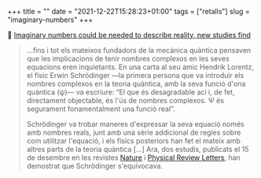 +++
title = ""
date = "2021-12-22T15:28:23+01:00"
tags = ["retalls"]
slug = "imaginary-numbers"
+++

📎 [Imaginary numbers could be needed to describe reality, new studies find](https://www.livescience.com/imaginary-numbers-needed-to-describe-reality)

> …fins i tot els mateixos fundadors de la mecànica quàntica pensaven que les implicacions de tenir nombres complexos en les seves equacions eren inquietants. En una carta al seu amic Hendrik Lorentz, el físic Erwin Schrödinger —la primera persona que va introduir els nombres complexos en la teoria quàntica, amb la seva funció d'ona quàntica (ψ)— va escriure: “El que és desagradable ací i, de fet, directament objectable, és l'ús de nombres complexos. Ψ és segurament fonamentalment una funció real”.
> 
> Schrödinger va trobar maneres d'expressar la seva equació només amb nombres reals, junt amb una sèrie addicional de regles sobre com utilitzar l'equació, i els físics posteriors han fet el mateix amb altres parts de la teoria quàntica […] Ara, dos estudis, publicats el 15 de desembre en les revistes [Nature](https://www.nature.com/articles/s41586-021-04160-4) i [Physical Review Letters](https://journals.aps.org/prl/accepted/0907bY08X531687d3971977071a6d5f742cb036ed), han demostrat que Schrödinger s'equivocava.
